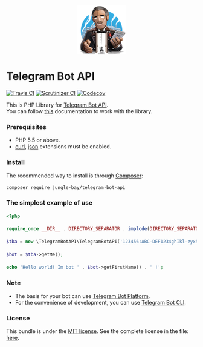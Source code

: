 <p align="center">
    <a href="https://github.com/jungle-bay/telegram-bot-api">
        <img width="128" height="128" src="logo.png" alt="Telegram Bot API Logo">
    </a>
</p>

# Telegram Bot API

[![Travis CI](https://img.shields.io/travis/jungle-bay/telegram-bot-api.svg?style=flat)](https://travis-ci.org/jungle-bay/telegram-bot-api)
[![Scrutinizer CI](https://img.shields.io/scrutinizer/g/jungle-bay/telegram-bot-api.svg?style=flat)](https://scrutinizer-ci.com/g/jungle-bay/telegram-bot-api)
[![Codecov](https://img.shields.io/codecov/c/github/jungle-bay/telegram-bot-api.svg?style=flat)](https://codecov.io/gh/jungle-bay/telegram-bot-api)

This is PHP Library for [Telegram Bot API](https://core.telegram.org/bots). <br />
You can follow [this](https://core.telegram.org/bots/api) documentation to work with the library.

### Prerequisites

   - PHP 5.5 or above.
   - [curl](https://secure.php.net/manual/en/book.curl.php), [json](https://secure.php.net/manual/en/book.json.php) extensions must be enabled.

### Install

The recommended way to install is through [Composer](https://getcomposer.org/doc/00-intro.md#introduction):

```bash
composer require jungle-bay/telegram-bot-api
```

### The simplest example of use

```php
<?php

require_once __DIR__ . DIRECTORY_SEPARATOR . implode(DIRECTORY_SEPARATOR, array('vendor', 'autoload.php'));

$tba = new \TelegramBotAPI\TelegramBotAPI('123456:ABC-DEF1234ghIkl-zyx57W2v1u123ew11'); // Your token bot.

$bot = $tba->getMe();

echo 'Hello world! Im bot ' . $bot->getFirstName() . ' !';
```

### Note

* The basis for your bot can use [Telegram Bot Platform](https://github.com/jungle-bay/telegram-bot-platform).
* For the convenience of development, you can use [Telegram Bot CLI](https://github.com/jungle-bay/telegram-bot-cli).

### License

This bundle is under the [MIT license](http://opensource.org/licenses/MIT). See the complete license in the file: [here](https://github.com/jungle-bay/telegram-bot-api/blob/master/license.txt).
